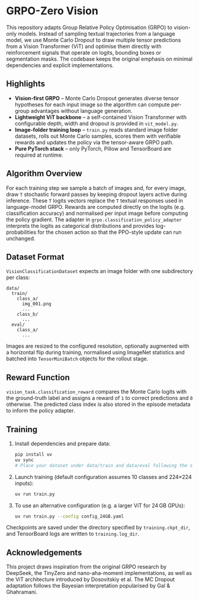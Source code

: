 # GRPO-Zero Vision

This repository adapts Group Relative Policy Optimisation (GRPO) to vision-only
models.  Instead of sampling textual trajectories from a language model, we use
Monte Carlo Dropout to draw multiple tensor predictions from a Vision
Transformer (ViT) and optimise them directly with reinforcement signals that
operate on logits, bounding boxes or segmentation masks.  The codebase keeps the
original emphasis on minimal dependencies and explicit implementations.

## Highlights

- **Vision-first GRPO** – Monte Carlo Dropout generates diverse tensor
  hypotheses for each input image so the algorithm can compute per-group
  advantages without language generation.
- **Lightweight ViT backbone** – a self-contained Vision Transformer with
  configurable depth, width and dropout is provided in `vit_model.py`.
- **Image-folder training loop** – `train.py` reads standard image folder
  datasets, rolls out Monte Carlo samples, scores them with verifiable rewards
  and updates the policy via the tensor-aware GRPO path.
- **Pure PyTorch stack** – only PyTorch, Pillow and TensorBoard are required at
  runtime.

## Algorithm Overview

For each training step we sample a batch of images and, for every image, draw
`T` stochastic forward passes by keeping dropout layers active during inference.
These `T` logits vectors replace the `T` textual responses used in
language-model GRPO.  Rewards are computed directly on the logits (e.g.
classification accuracy) and normalised per input image before computing the
policy gradient.  The adapter in `grpo.classification_policy_adapter` interprets
the logits as categorical distributions and provides log-probabilities for the
chosen action so that the PPO-style update can run unchanged.

## Dataset Format

`VisionClassificationDataset` expects an image folder with one subdirectory per
class:

```
data/
  train/
    class_a/
      img_001.png
      ...
    class_b/
      ...
  eval/
    class_a/
      ...
```

Images are resized to the configured resolution, optionally augmented with a
horizontal flip during training, normalised using ImageNet statistics and
batched into `TensorMiniBatch` objects for the rollout stage.

## Reward Function

`vision_task.classification_reward` compares the Monte Carlo logits with the
ground-truth label and assigns a reward of `1` to correct predictions and `0`
otherwise.  The predicted class index is also stored in the episode metadata to
inform the policy adapter.

## Training

1. Install dependencies and prepare data:

   ```bash
   pip install uv
   uv sync
   # Place your dataset under data/train and data/eval following the structure above
   ```

2. Launch training (default configuration assumes 10 classes and 224×224
   inputs):

   ```bash
   uv run train.py
   ```

3. To use an alternative configuration (e.g. a larger ViT for 24 GB GPUs):

   ```bash
   uv run train.py --config config_24GB.yaml
   ```

Checkpoints are saved under the directory specified by `training.ckpt_dir`, and
TensorBoard logs are written to `training.log_dir`.

## Acknowledgements

This project draws inspiration from the original GRPO research by DeepSeek, the
TinyZero and nano-aha-moment implementations, as well as the ViT architecture
introduced by Dosovitskiy et al.  The MC Dropout adaptation follows the Bayesian
interpretation popularised by Gal & Ghahramani.

